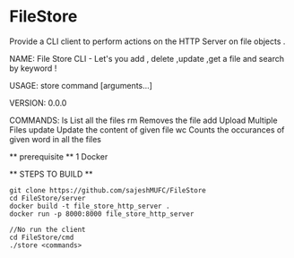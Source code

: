 # FileStore
Provide a CLI client to perform actions on the HTTP Server on file objects . 


NAME:
   File Store CLI - Let's you add , delete ,update ,get a file and search by keyword !

USAGE:
   store command [arguments...]

VERSION:
   0.0.0

COMMANDS:
     ls       List all the files
     rm       Removes the file 
     add      Upload Multiple Files
     update   Update the content of given file
     wc       Counts the occurances of given word in all the files
     


** prerequisite **
1 Docker


** STEPS TO BUILD **
```
git clone https://github.com/sajeshMUFC/FileStore
cd FileStore/server
docker build -t file_store_http_server .
docker run -p 8000:8000 file_store_http_server

//No run the client
cd FileStore/cmd
./store <commands>
```